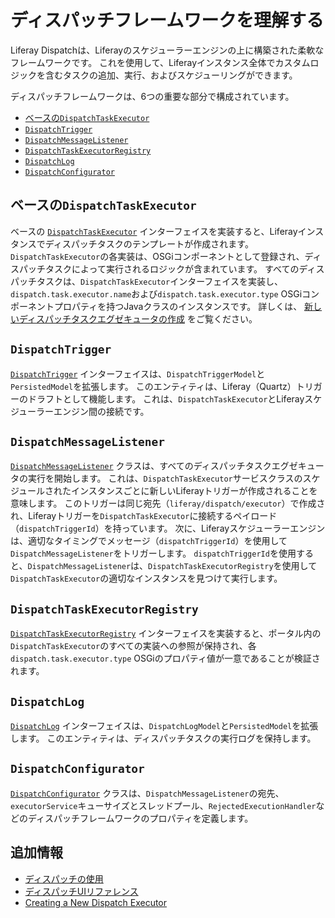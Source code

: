 # ディスパッチフレームワークを理解する

Liferay Dispatchは、Liferayのスケジューラーエンジンの上に構築された柔軟なフレームワークです。 これを使用して、Liferayインスタンス全体でカスタムロジックを含むタスクの追加、実行、およびスケジューリングができます。

ディスパッチフレームワークは、6つの重要な部分で構成されています。

* [ベースの`DispatchTaskExecutor`](#base-dispatchtaskexecutor)
* [`DispatchTrigger`](#dispatchtrigger)
* [`DispatchMessageListener`](#dispatchmessagelistener)
* [`DispatchTaskExecutorRegistry`](#dispatchtaskexecutorregistry)
* [`DispatchLog`](#dispatchlog)
* [`DispatchConfigurator`](#dispatchconfigurator)

<a name="ベースのdispatchtaskexecutor" />

## ベースの`DispatchTaskExecutor`

ベースの [`DispatchTaskExecutor`](https://github.com/liferay/liferay-portal/blob/master/modules/apps/dispatch/dispatch-api/src/main/java/com/liferay/dispatch/executor/DispatchTaskExecutor.java) インターフェイスを実装すると、Liferayインスタンスでディスパッチタスクのテンプレートが作成されます。 `DispatchTaskExecutor`の各実装は、OSGiコンポーネントとして登録され、ディスパッチタスクによって実行されるロジックが含まれています。 すべてのディスパッチタスクは、`DispatchTaskExecutor`インターフェイスを実装し、`dispatch.task.executor.name`および`dispatch.task.executor.type` OSGiコンポーネントプロパティを持つJavaクラスのインスタンスです。 詳しくは、 [新しいディスパッチタスクエグゼキュータの作成](./creating-a-new-dispatch-task-executor.md) をご覧ください。

<a name="dispatchtrigger" />

## `DispatchTrigger`

[`DispatchTrigger`](https://github.com/liferay/liferay-portal/blob/master/modules/apps/dispatch/dispatch-api/src/main/java/com/liferay/dispatch/model/DispatchTrigger.java) インターフェイスは、`DispatchTriggerModel`と`PersistedModel`を拡張します。 このエンティティは、Liferay（Quartz）トリガーのドラフトとして機能します。 これは、`DispatchTaskExecutor`とLiferayスケジューラーエンジン間の接続です。

<a name="dispatchmessagelistener" />

## `DispatchMessageListener`

[`DispatchMessageListener`](https://github.com/liferay/liferay-portal/blob/master/modules/apps/dispatch/dispatch-service/src/main/java/com/liferay/dispatch/internal/messaging/DispatchMessageListener.java) クラスは、すべてのディスパッチタスクエグゼキュータの実行を開始します。 これは、`DispatchTaskExecutor`サービスクラスのスケジュールされたインスタンスごとに新しいLiferayトリガーが作成されることを意味します。 このトリガーは同じ宛先（`liferay/dispatch/executor`）で作成され、Liferayトリガーを`DispatchTaskExecutor`に接続するペイロード（`dispatchTriggerId`）を持っています。 次に、Liferayスケジューラーエンジンは、適切なタイミングでメッセージ（`dispatchTriggerId`）を使用して`DispatchMessageListener`をトリガーします。 `dispatchTriggerId`を使用すると、`DispatchMessageListener`は、`DispatchTaskExecutorRegistry`を使用して`DispatchTaskExecutor`の適切なインスタンスを見つけて実行します。

<a name="dispatchtaskexecutorregistry" />

## `DispatchTaskExecutorRegistry`

[`DispatchTaskExecutorRegistry`](https://github.com/liferay/liferay-portal/blob/master/modules/apps/dispatch/dispatch-api/src/main/java/com/liferay/dispatch/executor/DispatchTaskExecutorRegistry.java) インターフェイスを実装すると、ポータル内の`DispatchTaskExecutor`のすべての実装への参照が保持され、各`dispatch.task.executor.type` OSGiのプロパティ値が一意であることが検証されます。

<a name="dispatchlog" />

## `DispatchLog`

[`DispatchLog`](https://github.com/liferay/liferay-portal/blob/master/modules/apps/dispatch/dispatch-api/src/main/java/com/liferay/dispatch/model/DispatchLog.java) インターフェイスは、`DispatchLogModel`と`PersistedModel`を拡張します。 このエンティティは、ディスパッチタスクの実行ログを保持します。

<a name="dispatchconfigurator" />

## `DispatchConfigurator`

[`DispatchConfigurator`](https://github.com/liferay/liferay-portal/blob/master/modules/apps/dispatch/dispatch-service/src/main/java/com/liferay/dispatch/internal/messaging/DispatchConfigurator.java) クラスは、`DispatchMessageListener`の宛先、`executorService`キューサイズとスレッドプール、`RejectedExecutionHandler`などのディスパッチフレームワークのプロパティを定義します。

<a name="追加情報" />

## 追加情報

* [ディスパッチの使用](./using-dispatch.md)
* [ディスパッチUIリファレンス](./dispatch-ui-reference.md)
* [Creating a New Dispatch Executor](./creating-a-new-dispatch-task-executor.md)
